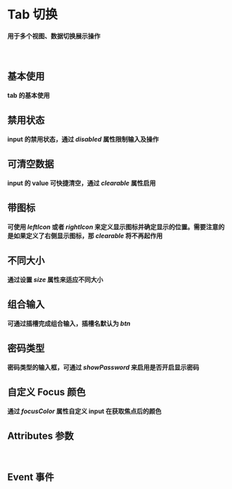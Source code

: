 <script setup>
import demo1 from './demo1.vue'
import demo2 from './demo2.vue'
import demo3 from './demo3.vue'
import demo4 from './demo4.vue'
import demo5 from './demo5.vue'
import demo6 from './demo6.vue'
import demo7 from './demo7.vue'
import demo8 from './demo8.vue'
import Attributes from './Attributes.vue'
import Event from './Events.vue'
import preview from '@/components/preview.vue'
</script>

# Tab 切换

#### 用于多个视图、数据切换展示操作

<br/>

## 基本使用

#### tab 的基本使用

<div class="componetnsBox">
  <demo1/>
</div>
<preview compName="tabs" demoName="demo1"/>

## 禁用状态

#### input 的禁用状态，通过 _disabled_ 属性限制输入及操作

<div class="componetnsBox">
  <demo2/>
</div>
<preview compName="tabs" demoName="demo2"/>

## 可清空数据

#### input 的 value 可快捷清空，通过 _clearable_ 属性启用

<div class="componetnsBox">
  <demo3/>
</div>
<preview compName="tabs" demoName="demo3"/>

## 带图标

#### 可使用 _leftIcon_ 或者 _rightIcon_ 来定义显示图标并确定显示的位置。需要注意的是如果定义了右侧显示图标，那 _clearable_ 将不再起作用

<div class="componetnsBox">
  <demo4/>
</div>
<preview compName="tabs" demoName="demo4"/>

## 不同大小

#### 通过设置 _size_ 属性来适应不同大小

<div class="componetnsBox">
  <demo5/>
</div>
<preview compName="tabs" demoName="demo5"/>

## 组合输入

#### 可通过插槽完成组合输入，插槽名默认为 _btn_

<div class="componetnsBox">
  <demo6/>
</div>
<preview compName="tabs" demoName="demo6"/>

## 密码类型

#### 密码类型的输入框，可通过 _showPassword_ 来启用是否开启显示密码

<div class="componetnsBox">
  <demo7/>
</div>
<preview compName="tabs" demoName="demo7"/>

## 自定义 Focus 颜色

#### 通过 _focusColor_ 属性自定义 input 在获取焦点后的颜色

<div class="componetnsBox">
  <demo8/>
</div>
<preview compName="tabs" demoName="demo8"/>

## Attributes 参数

<Attributes/>
<br/>

## Event 事件

<Event/>
<br/>
